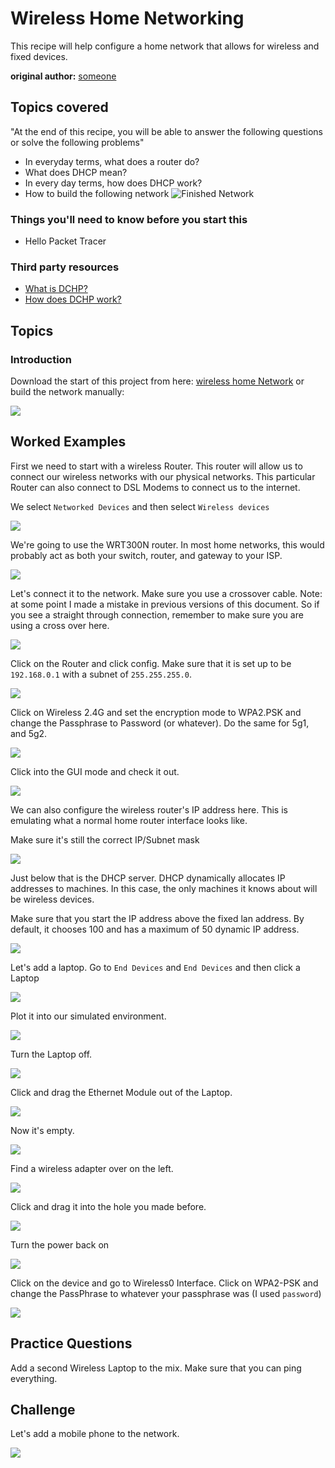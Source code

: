 # Wireless Home Networking

This recipe will help configure a home network that allows for wireless and fixed devices.


**original author:** [someone](https://github.com/someone)

<!-- add a new author mark if you updated this -->

## Topics covered

"At the end of this recipe, you will be able to answer the following questions or solve the following problems"

<!-- why should people expect to be able to do or know after doing this recipe -->

* In everyday terms, what does a router do?
* What does DHCP mean?
* In every day terms, how does DHCP work?
* How to build the following network ![Finished Network](imgs/2022-08-19-10-58-45.png)

### Things you'll need to know before you start this

<!-- what should they know before learning it -->

* Hello Packet Tracer

### Third party resources

<!-- Are there other locations where they can find this information? -->

* [What is DCHP?](https://www.infoblox.com/glossary/dhcp-server/)
* [How does DCHP work?](https://www.youtube.com/watch?v=S43CFcpOZSI)

## Topics

### Introduction

<!-- Introduce the topic, what is it, how does it work, include pictures -->

Download the start of this project from here: [wireless home Network](https://github.com/carteras/IT-CBR/tree/main/cookbook/networking/packettracer/home%20wireless)
or build the network manually:

![](imgs/2022-08-19-11-12-26.png)

## Worked Examples

<!-- Provide some basic worked examples that let people follow your worked examples. If it's a library, don't forget to tell people how to install it -->

First we need to start with a wireless Router. This router will allow us to connect our wireless networks with our physical networks. This particular Router can also connect to DSL Modems to connect us to the internet.

We select `Networked Devices` and then select `Wireless devices`

![](imgs/2022-08-19-11-17-08.png)

We're going to use the WRT300N router. In most home networks, this would probably act as both your switch, router, and gateway to your ISP. 

![](imgs/2022-08-19-11-17-33.png)

Let's connect it to the network. Make sure you use a crossover cable. Note: at some point I made a mistake in previous versions of this document. So if you see a straight through connection, remember to make sure you are using a cross over here. 

![](imgs/2022-08-19-13-01-37.png)

Click on the Router and click config. Make sure that it is set up to be `192.168.0.1` with a subnet of `255.255.255.0`. 


![](imgs/2022-08-19-11-18-34.png)

Click on Wireless 2.4G and set the encryption mode to WPA2.PSK and change the Passphrase to Password (or whatever). Do the same for 5g1, and 5g2. 


![](imgs/2022-08-19-11-18-50.png)

Click into the GUI mode and check it out. 

![](imgs/2022-08-19-11-19-49.png)

We can also configure the wireless router's IP address here. This is emulating what a normal home router interface looks like. 

Make sure it's still the correct IP/Subnet mask 

![](imgs/2022-08-19-11-20-06.png)

Just below that is the DHCP server. DHCP dynamically allocates IP addresses to machines. In this case, the only machines it knows about will be wireless devices. 

Make sure that you start the IP address above the fixed lan address. By default, it chooses 100 and has a maximum of 50 dynamic IP address. 

![](imgs/imgs/2022-08-19-11-20-32.png)

Let's add a laptop. Go to `End Devices` and `End Devices` and then click a Laptop

![](imgs/2022-08-19-11-19-24.png)

Plot it into our simulated environment. 

![](imgs/2022-08-19-11-22-20.png)

Turn the Laptop off. 

![](imgs/2022-08-19-11-22-35.png)

Click and drag the Ethernet Module out of the Laptop. 

![](imgs/2022-08-19-11-22-48.png)

Now it's empty.

![](imgs/2022-08-19-11-22-56.png)

Find a wireless adapter over on the left. 

![](imgs/2022-08-19-11-27-34.png)

Click and drag it into the hole you made before. 

![](imgs/2022-08-19-11-27-49.png)

Turn the power back on

![](imgs/2022-08-19-11-28-00.png)

Click on the device and go to Wireless0 Interface. Click on WPA2-PSK and change the PassPhrase to whatever your passphrase was (I used `password`)

![](imgs/2022-08-19-11-28-22.png)




## Practice Questions

<!-- Provide some basic practice questions that let people follow your worked examples.  -->

Add a second Wireless Laptop to the mix. Make sure that you can ping everything. 

## Challenge

<!-- Make up a challenge question which asks people to use all of their knowledge they just learnt (and maybe some prior learning) to solve -->

Let's add a mobile phone to the network. 

![](imgs/2022-08-19-10-58-45.png)